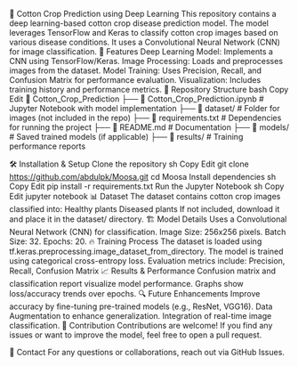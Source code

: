 🌿 Cotton Crop Prediction using Deep Learning
This repository contains a deep learning-based cotton crop disease prediction model. The model leverages TensorFlow and Keras to classify cotton crop images based on various disease conditions. It uses a Convolutional Neural Network (CNN) for image classification.
📌 Features
Deep Learning Model: Implements a CNN using TensorFlow/Keras.
Image Processing: Loads and preprocesses images from the dataset.
Model Training: Uses Precision, Recall, and Confusion Matrix for performance evaluation.
Visualization: Includes training history and performance metrics.
📂 Repository Structure
bash
Copy
Edit
📁 Cotton_Crop_Prediction
 ├── 📄 Cotton_Crop_Prediction.ipynb  # Jupyter Notebook with model implementation
 ├── 📁 dataset/                      # Folder for images (not included in the repo)
 ├── 📄 requirements.txt              # Dependencies for running the project
 ├── 📄 README.md                     # Documentation
 ├── 📁 models/                        # Saved trained models (if applicable)
 ├── 📁 results/                       # Training performance reports

 🛠 Installation & Setup
Clone the repository
sh
Copy
Edit
git clone https://github.com/abdulpk/Moosa.git
cd Moosa
Install dependencies
sh
Copy
Edit
pip install -r requirements.txt
Run the Jupyter Notebook
sh
Copy
Edit
jupyter notebook
📊 Dataset
The dataset contains cotton crop images classified into:
Healthy plants
Diseased plants
If not included, download it and place it in the dataset/ directory.
🏗 Model Details
Uses a Convolutional Neural Network (CNN) for classification.
Image Size: 256x256 pixels.
Batch Size: 32.
Epochs: 20.
🔥 Training Process
The dataset is loaded using tf.keras.preprocessing.image_dataset_from_directory.
The model is trained using categorical cross-entropy loss.
Evaluation metrics include:
Precision, Recall, Confusion Matrix
📈 Results & Performance
Confusion matrix and classification report visualize model performance.
Graphs show loss/accuracy trends over epochs.
🔍 Future Enhancements
Improve accuracy by fine-tuning pre-trained models (e.g., ResNet, VGG16).
Data Augmentation to enhance generalization.
Integration of real-time image classification.
🤝 Contribution
Contributions are welcome! If you find any issues or want to improve the model, feel free to open a pull request.

📩 Contact
For any questions or collaborations, reach out via GitHub Issues.
